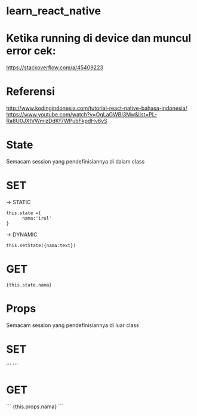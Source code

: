 # learn_react_native

# Ketika running di device dan muncul error cek:
https://stackoverflow.com/a/45409223

# Referensi
http://www.kodingindonesia.com/tutorial-react-native-bahasa-indonesia/
https://www.youtube.com/watch?v=OgLaGWBI3Mw&list=PL-Ra8U0JXtVWmizDdKf7WPubFkpdHv6vS


# State
Semacam session yang pendefinisiannya di dalam class

<h1>SET</h1>

-> STATIC
```
this.state ={
      nama:'irul'
}
```

-> DYNAMIC
```
this.setState({nama:text})
```

<h1>GET</h1>

```
{this.state.nama}
```

# Props 
Semacam session yang pendefinisiannya di luar class

<h1>SET</h1>
```
<Object_gue nama="joni"/>
```
<h1>GET</h1>
```
{this.props.nama}
```

